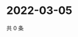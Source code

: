 # 2022-03-05

共 0 条

<!-- BEGIN WEIBO -->
<!-- 最后更新时间 Sat Mar 05 2022 04:15:48 GMT+0800 (China Standard Time) -->

<!-- END WEIBO -->
